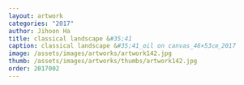```yaml
---
layout: artwork 
categories: "2017" 
author: Jihoon Ha 
title: classical landscape &#35;41 
caption: classical landscape &#35;41_oil on canvas_46×53㎝_2017 
image: /assets/images/artworks/artwork142.jpg 
thumb: /assets/images/artworks/thumbs/artwork142.jpg 
order: 2017002 
---
```

